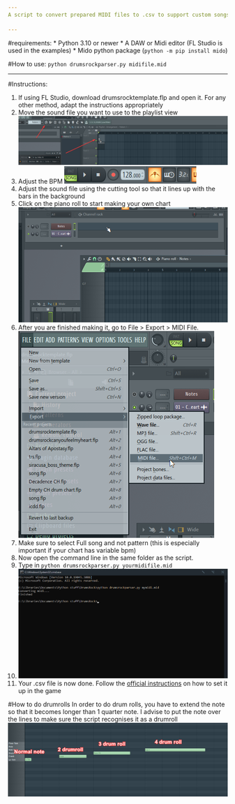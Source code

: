 ```yaml
---
A script to convert prepared MIDI files to .csv to support custom songs in Drums Rock

---
```

#requirements:
	* Python 3.10 or newer
	* A DAW or Midi editor (FL Studio is used in the examples)
	* Mido python package (`python -m pip install mido`)

#How to use:
`python drumsrockparser.py midifile.mid`


---
#Instructions:
1. If using FL Studio, download drumsrocktemplate.flp and open it. For any other method, adapt the instructions appropriately
2. Move the sound file you want to use to the playlist view
![Image](/instructions/1.png)
3. Adjust the BPM
![Image](/instructions/2.png)
4. Adjust the sound file using the cutting tool so that it lines up with the bars in the background
5. Click on the piano roll to start making your own chart
![Image](/instructions/3.png)
6. After you are finished making it, go to File > Export > MIDI File.
![Image](/instructions/4.png)
7. Make sure to select Full song and not pattern (this is especially important if your chart has variable bpm)
8. Now open the command line in the same folder as the script.
9. Type in `python drumsrockparser.py yourmidifile.mid`
10. ![Image](/instructions/5.png)
11. Your .csv file is now done. Follow the [official instructions](https://garage51.es/drumsrock/custom_songs.html) on how to set it up in the game

#How to do drumrolls
In order to do drum rolls, you have to extend the note so that it becomes longer than 1 quarter note. I advise to put the note over the lines to make sure the script recognises it as a drumroll
![Image](/instructions/6.png)